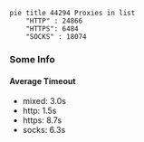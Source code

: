 
```mermaid
pie title 44294 Proxies in list
    "HTTP" : 24866
    "HTTPS": 6484
    "SOCKS" : 18074
```

### Some Info
#### Average Timeout

- mixed: 3.0s
- http: 1.5s
- https: 8.7s
- socks: 6.3s